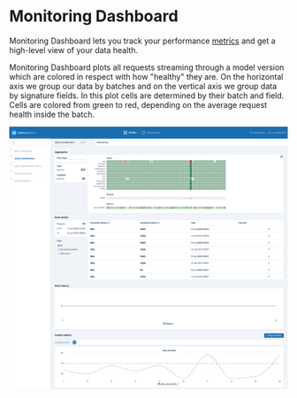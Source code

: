 # Monitoring Dashboard

Monitoring Dashboard lets you track your performance [metrics](../concepts.md#metrics) and get a high-level view of your data health.

Monitoring Dashboard plots all requests streaming through a model version which are colored in respect with how "healthy" they are. On the horizontal axis we group our data by batches and on the vertical axis we group data by signature fields. In this plot cells are determined by their batch and field. Cells are colored from green to red, depending on the average request health inside the batch. 



![Monitoring Dashboard UI](../../.gitbook/assets/monitoring_screenshot.png)

